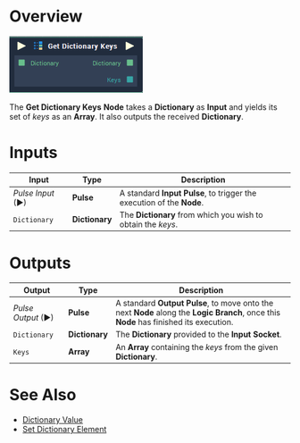 # Overview

![The Get Dictionary Keys Node.](../../.gitbook/assets/get-dictionary-keys.png)

The **Get Dictionary Keys** **Node** takes a **Dictionary** as **Input** and yields its set of _keys_ as an **Array**. It also outputs the received **Dictionary**.


# Inputs

|Input|Type|Description|
|---|---|---|
|*Pulse Input* (►)|**Pulse**|A standard **Input Pulse**, to trigger the execution of the **Node**.|
| `Dictionary` | **Dictionary** | The **Dictionary** from which you wish to obtain the _keys_.|

# Outputs

|Output|Type|Description|
|---|---|---|
|*Pulse Output* (►)|**Pulse**|A standard **Output Pulse**, to move onto the next **Node** along the **Logic Branch**, once this **Node** has finished its execution.|
| `Dictionary` | **Dictionary** | The **Dictionary** provided to the **Input** **Socket**. |
| `Keys` | **Array** | An **Array** containing the _keys_ from the given **Dictionary**.|

# See Also

* [Dictionary Value](dictionary-value.md)
* [Set Dictionary Element](set-dictionary-element.md)


